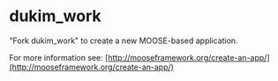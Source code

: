 dukim_work
=====

"Fork dukim_work" to create a new MOOSE-based application.

For more information see: [http://mooseframework.org/create-an-app/](http://mooseframework.org/create-an-app/)
